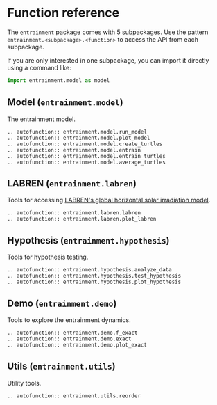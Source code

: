 # Function reference

The `entrainment` package comes with 5 subpackages. Use the pattern  `entrainment.<subpackage>.<function>` to access the API from each subpackage.

If you are only interested in one subpackage, you can import it directly using a command like:

``` python
import entrainment.model as model
```

## Model (`entrainment.model`)

The entrainment model.

```{eval-rst}
.. autofunction:: entrainment.model.run_model
.. autofunction:: entrainment.model.plot_model
.. autofunction:: entrainment.model.create_turtles
.. autofunction:: entrainment.model.entrain
.. autofunction:: entrainment.model.entrain_turtles
.. autofunction:: entrainment.model.average_turtles
```

## LABREN (`entrainment.labren`)

Tools for accessing [LABREN's global horizontal solar irradiation model](http://labren.ccst.inpe.br/atlas_2017.html).

```{eval-rst}
.. autofunction:: entrainment.labren.labren
.. autofunction:: entrainment.labren.plot_labren
```

## Hypothesis (`entrainment.hypothesis`)

Tools for hypothesis testing.

```{eval-rst}
.. autofunction:: entrainment.hypothesis.analyze_data
.. autofunction:: entrainment.hypothesis.test_hypothesis
.. autofunction:: entrainment.hypothesis.plot_hypothesis
```

## Demo (`entrainment.demo`)

Tools to explore the entrainment dynamics.

```{eval-rst}
.. autofunction:: entrainment.demo.f_exact
.. autofunction:: entrainment.demo.exact
.. autofunction:: entrainment.demo.plot_exact
```

## Utils (`entrainment.utils`)

Utility tools.

```{eval-rst}
.. autofunction:: entrainment.utils.reorder
```
